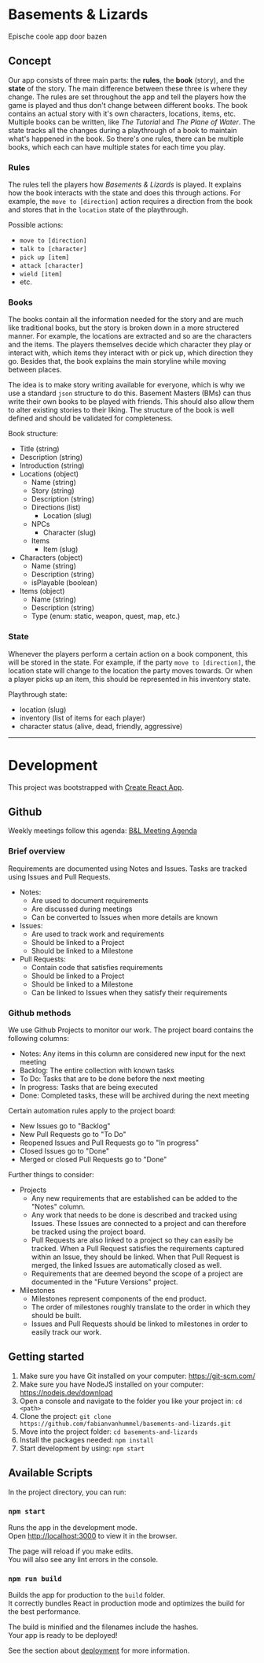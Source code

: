 # Basements & Lizards

Epische coole app door bazen

## Concept

Our app consists of three main parts: the **rules**, the **book** (story), and the **state** of the story. The main difference between these three is where they change. The rules are set throughout the app and tell the players how the game is played and thus don't change between different books. The book contains an actual story with it's own characters, locations, items, etc. Multiple books can be written, like *The Tutorial* and *The Plane of Water*. The state tracks all the changes during a playthrough of a book to maintain what's happened in the book. So there's one rules, there can be multiple books, which each can have multiple states for each time you play.

### Rules

The rules tell the players how *Basements & Lizards* is played. It explains how the book interacts with the state and does this through actions. For example, the `move to [direction]` action requires a direction from the book and stores that in the `location` state of the playthrough.

Possible actions:
- `move to [direction]`
- `talk to [character]`
- `pick up [item]`
- `attack [character]`
- `wield [item]`
- etc.

### Books

The books contain all the information needed for the story and are much like traditional books, but the story is broken down in a more structered manner. For example, the locations are extracted and so are the characters and the items. The players themselves decide which character they play or interact with, which items they interact with or pick up, which direction they go. Besides that, the book explains the main storyline while moving between places.

The idea is to make story writing available for everyone, which is why we use a standard `json` structure to do this. Basement Masters (BMs) can thus write their own books to be played with friends. This should also allow them to alter existing stories to their liking. The structure of the book is well defined and should be validated for completeness.

Book structure:
- Title (string)
- Description (string)
- Introduction (string)
- Locations (object)
  - Name (string)
  - Story (string)
  - Description (string)
  - Directions (list)
    - Location (slug)
  - NPCs
    - Character (slug)
  - Items
    - Item (slug)
- Characters (object)
  - Name (string)
  - Description (string)
  - isPlayable (boolean)
- Items (object)
  - Name (string)
  - Description (string)
  - Type (enum: static, weapon, quest, map, etc.)

### State

Whenever the players perform a certain action on a book component, this will be stored in the state. For example, if the party `move to [direction]`, the location state will change to the location the party moves towards. Or when a player picks up an item, this should be represented in his inventory state.

Playthrough state:
- location (slug)
- inventory (list of items for each player)
- character status (alive, dead, friendly, aggressive)

---

# Development

This project was bootstrapped with [Create React App](https://github.com/facebook/create-react-app).

## Github

Weekly meetings follow this agenda: [B&L Meeting Agenda](https://docs.google.com/document/d/1rLChTkkyS77AWu8Nw200Vly71aZE5wgi8-H5Rex5NwY/edit)

### Brief overview

Requirements are documented using Notes and Issues. Tasks are tracked using Issues and Pull Requests.
- Notes:
  - Are used to document requirements
  - Are discussed during meetings
  - Can be converted to Issues when more details are known
- Issues:
  - Are used to track work and requirements
  - Should be linked to a Project
  - Should be linked to a Milestone
- Pull Requests:
  - Contain code that satisfies requirements
  - Should be linked to a Project
  - Should be linked to a Milestone
  - Can be linked to Issues when they satisfy their requirements

### Github methods

We use Github Projects to monitor our work. The project board contains the following columns:
- Notes: Any items in this column are considered new input for the next meeting
- Backlog: The entire collection with known tasks
- To Do: Tasks that are to be done before the next meeting
- In progress: Tasks that are being executed
- Done: Completed tasks, these will be archived during the next meeting

Certain automation rules apply to the project board:
- New Issues go to "Backlog"
- New Pull Requests go to "To Do"
- Reopened Issues and Pull Requests go to "In progress"
- Closed Issues go to "Done"
- Merged or closed Pull Requests go to "Done"

Further things to consider:
- Projects
  - Any new requirements that are established can be added to the "Notes" column.
  - Any work that needs to be done is described and tracked using Issues. These Issues are connected to a project and can therefore be tracked using the project board.
  - Pull Requests are also linked to a project so they can easily be tracked. When a Pull Request satisfies the requirements captured within an Issue, they should be linked. When that Pull Request is merged, the linked Issues are automatically closed as well.
  - Requirements that are deemed beyond the scope of a project are documented in the "Future Versions" project.
- Milestones
  - Milestones represent components of the end product.
  - The order of milestones roughly translate to the order in which they should be built.
  - Issues and Pull Requests should be linked to milestones in order to easily track our work.

## Getting started

1. Make sure you have Git installed on your computer: https://git-scm.com/
2. Make sure you have NodeJS installed on your computer: https://nodejs.dev/download
3. Open a console and navigate to the folder you like your project in: `cd <path>`
4. Clone the project: `git clone https://github.com/fabianvanhummel/basements-and-lizards.git`
5. Move into the project folder: `cd basements-and-lizards`
6. Install the packages needed: `npm install`
7. Start development by using: `npm start`

## Available Scripts

In the project directory, you can run:

### `npm start`

Runs the app in the development mode.\
Open [http://localhost:3000](http://localhost:3000) to view it in the browser.

The page will reload if you make edits.\
You will also see any lint errors in the console.

### `npm run build`

Builds the app for production to the `build` folder.\
It correctly bundles React in production mode and optimizes the build for the best performance.

The build is minified and the filenames include the hashes.\
Your app is ready to be deployed!

See the section about [deployment](https://facebook.github.io/create-react-app/docs/deployment) for more information.
